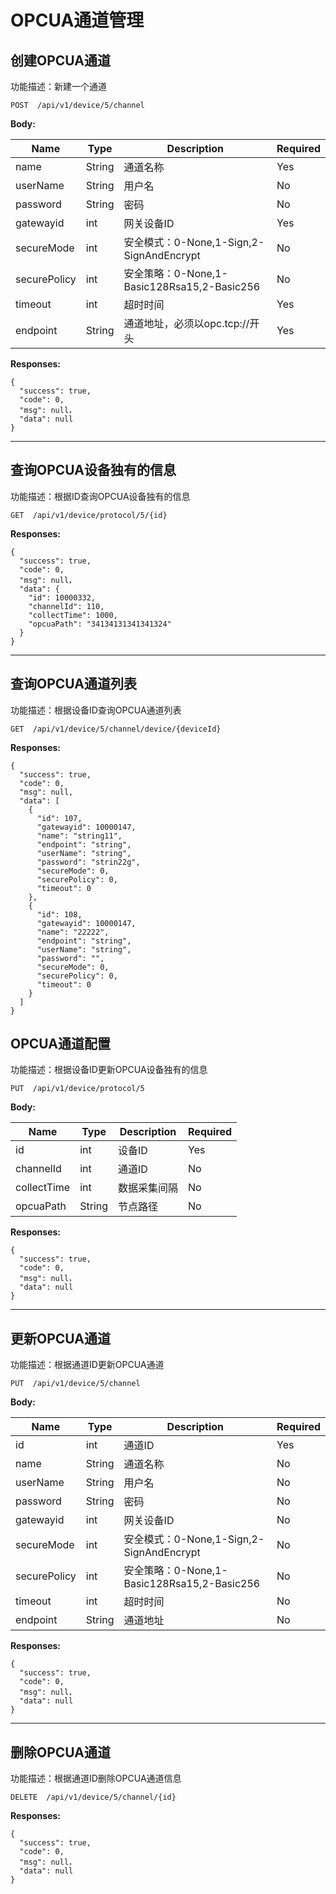# OPCUA通道管理

##  创建OPCUA通道

功能描述：新建一个通道

```
POST  /api/v1/device/5/channel
```

**Body:**

| Name         | Type   | Description                                                  | Required |
| ------------ | ------ | ------------------------------------------------------------ | -------- |
| name         | String | 通道名称                                                     | Yes      |
| userName     | String | 用户名                                                       | No       |
| password     | String | 密码                                                         | No       |
| gatewayid    | int    | 网关设备ID                                                   | Yes      |
| secureMode   | int    | 安全模式：0-None,1-Sign,2-SignAndEncrypt                     | No      |
| securePolicy | int    | 安全策略：0-None,1-Basic128Rsa15,2-Basic256                  | No      |
| timeout      | int    | 超时时间                                                     | Yes      |
| endpoint     | String | 通道地址，必须以opc.tcp://开头                                     | Yes       |


**Responses:**

```
{
  "success": true,
  "code": 0,
  "msg": null，
  "data": null
}
```



------

##  查询OPCUA设备独有的信息

功能描述：根据ID查询OPCUA设备独有的信息

```
GET  /api/v1/device/protocol/5/{id}
```

**Responses:**

```
{
  "success": true,
  "code": 0,
  "msg": null，
  "data": {
    "id": 10000332,
    "channelId": 110,
    "collectTime": 1000,
    "opcuaPath": "34134131341341324"
  }
}
```



------


##  查询OPCUA通道列表

功能描述：根据设备ID查询OPCUA通道列表

```
GET  /api/v1/device/5/channel/device/{deviceId}
```

**Responses:**

```
{
  "success": true,
  "code": 0,
  "msg": null,
  "data": [
    {
      "id": 107,
      "gatewayid": 10000147,
      "name": "string11",
      "endpoint": "string",
      "userName": "string",
      "password": "strin22g",
      "secureMode": 0,
      "securePolicy": 0,
      "timeout": 0
    },
    {
      "id": 108,
      "gatewayid": 10000147,
      "name": "22222",
      "endpoint": "string",
      "userName": "string",
      "password": "",
      "secureMode": 0,
      "securePolicy": 0,
      "timeout": 0
    }
  ]
}
```


##  OPCUA通道配置

功能描述：根据设备ID更新OPCUA设备独有的信息

```
PUT  /api/v1/device/protocol/5
```

**Body:**

| Name         | Type   | Description                                                  | Required |
| ------------ | ------ | ------------------------------------------------------------ | -------- |
| id           | int    | 设备ID                                                       | Yes      |
| channelId    | int    | 通道ID                                                       | No      |
| collectTime  | int    | 数据采集间隔                                                 | No      |
| opcuaPath    | String | 节点路径                                                     | No       |



**Responses:**

```
{
  "success": true,
  "code": 0,
  "msg": null，
  "data": null
}
```



------


##  更新OPCUA通道

功能描述：根据通道ID更新OPCUA通道

```
PUT  /api/v1/device/5/channel
```

**Body:**

| Name         | Type   | Description                                                  | Required |
| ------------ | ------ | ------------------------------------------------------------ | -------- |
| id           | int    | 通道ID                                                       | Yes      |
| name         | String | 通道名称                                                     | No      |
| userName     | String | 用户名                                                       | No       |
| password     | String | 密码                                                         | No       |
| gatewayid    | int    | 网关设备ID                                                   | No      |
| secureMode   | int    | 安全模式：0-None,1-Sign,2-SignAndEncrypt                     | No      |
| securePolicy | int    | 安全策略：0-None,1-Basic128Rsa15,2-Basic256                  | No      |
| timeout      | int    | 超时时间                                                     | No      |
| endpoint     | String | 通道地址                                                     | No       |


**Responses:**

```
{
  "success": true,
  "code": 0,
  "msg": null，
  "data": null
}
```



------

##  删除OPCUA通道

功能描述：根据通道ID删除OPCUA通道信息

```
DELETE  /api/v1/device/5/channel/{id}
```


**Responses:**

```
{
  "success": true,
  "code": 0,
  "msg": null，
  "data": null
}
```
